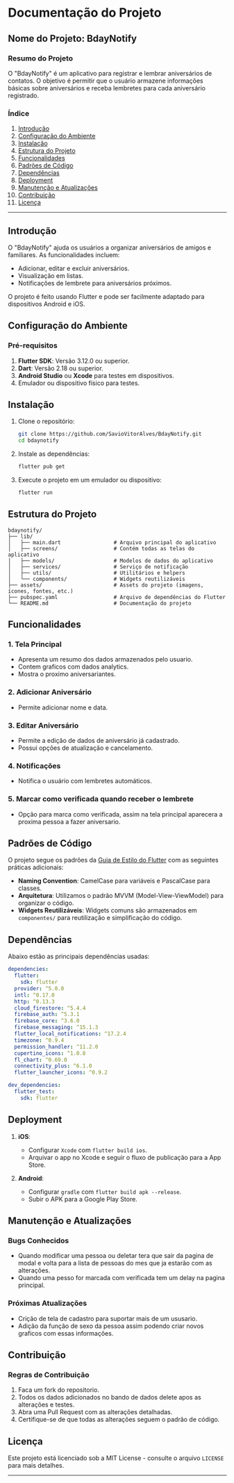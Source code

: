 
# Documentação do Projeto

## Nome do Projeto: **BdayNotify**

### Resumo do Projeto
O "BdayNotify" é um aplicativo para registrar e lembrar aniversários de contatos. O objetivo é permitir que o usuário armazene informações básicas sobre aniversários e receba lembretes para cada aniversário registrado.

### Índice
1. [Introdução](#introdução)
2. [Configuração do Ambiente](#configuração-do-ambiente)
3. [Instalação](#instalação)
4. [Estrutura do Projeto](#estrutura-do-projeto)
5. [Funcionalidades](#funcionalidades)
6. [Padrões de Código](#padrões-de-código)
7. [Dependências](#dependências)
8. [Deployment](#deployment)
9. [Manutenção e Atualizações](#manutenção-e-atualizações)
10. [Contribuição](#contribuição)
11. [Licença](#licença)

---

## Introdução
O "BdayNotify" ajuda os usuários a organizar aniversários de amigos e familiares. As funcionalidades incluem:
- Adicionar, editar e excluir aniversários.
- Visualização em listas.
- Notificações de lembrete para aniversários próximos.
  
O projeto é feito usando Flutter e pode ser facilmente adaptado para dispositivos Android e iOS.

## Configuração do Ambiente

### Pré-requisitos
1. **Flutter SDK**: Versão 3.12.0 ou superior.
2. **Dart**: Versão 2.18 ou superior.
3. **Android Studio** ou **Xcode** para testes em dispositivos.
4. Emulador ou dispositivo físico para testes.


## Instalação

1. Clone o repositório:
    ```bash
    git clone https://github.com/SavioVitorAlves/BdayNotify.git
    cd bdaynotify
    ```

2. Instale as dependências:
    ```bash
    flutter pub get
    ```

3. Execute o projeto em um emulador ou dispositivo:
    ```bash
    flutter run
    ```

## Estrutura do Projeto

```plaintext
bdaynotify/
├── lib/
│   ├── main.dart                 # Arquivo principal do aplicativo
│   ├── screens/                  # Contém todas as telas do aplicativo
│   ├── models/                   # Modelos de dados do aplicativo
│   ├── services/                 # Serviço de notificação
│   ├── utils/                    # Utilitários e helpers
│   └── components/               # Widgets reutilizáveis
├── assets/                       # Assets do projeto (imagens, ícones, fontes, etc.)
├── pubspec.yaml                  # Arquivo de dependências do Flutter
└── README.md                     # Documentação do projeto
```

## Funcionalidades

### 1. Tela Principal
- Apresenta um resumo dos dados armazenados pelo usuario.
- Contem graficos com dados analytics.
- Mostra o proximo aniversariantes.

### 2. Adicionar Aniversário
- Permite adicionar nome e data.

### 3. Editar Aniversário
- Permite a edição de dados de aniversário já cadastrado.
- Possui opções de atualização e cancelamento.

### 4. Notificações
- Notifica o usuário com lembretes automáticos.

### 5. Marcar como verificada quando receber o lembrete 
- Opção para marca como verificada, assim na tela principal aparecera a proxima pessoa a fazer aniversario.

## Padrões de Código
O projeto segue os padrões da [Guia de Estilo do Flutter](https://dart.dev/guides/language/effective-dart) com as seguintes práticas adicionais:
- **Naming Convention**: CamelCase para variáveis e PascalCase para classes.
- **Arquitetura**: Utilizamos o padrão MVVM (Model-View-ViewModel) para organizar o código.
- **Widgets Reutilizáveis**: Widgets comuns são armazenados em `componentes/` para reutilização e simplificação do código.

## Dependências

Abaixo estão as principais dependências usadas:

```yaml
dependencies:
  flutter:
    sdk: flutter
  provider: ^5.0.0
  intl: ^0.17.0
  http: ^0.13.3
  cloud_firestore: ^5.4.4
  firebase_auth: ^5.3.1
  firebase_core: ^3.6.0
  firebase_messaging: ^15.1.3
  flutter_local_notifications: ^17.2.4
  timezone: ^0.9.4
  permission_handler: ^11.2.0
  cupertino_icons: ^1.0.8
  fl_chart: ^0.69.0
  connectivity_plus: ^6.1.0
  flutter_launcher_icons: ^0.9.2

dev_dependencies:
  flutter_test:
    sdk: flutter
```



## Deployment

1. **iOS**:
    - Configurar `Xcode` com `flutter build ios`.
    - Arquivar o app no Xcode e seguir o fluxo de publicação para a App Store.

2. **Android**:
    - Configurar `gradle` com `flutter build apk --release`.
    - Subir o APK para a Google Play Store.

## Manutenção e Atualizações

### Bugs Conhecidos
- Quando modificar uma pessoa ou deletar tera que sair da pagina de modal e volta para a lista de pessoas do mes que ja estarão com as alterações.
- Quando uma pesso for marcada com verificada tem um delay na pagina principal.

### Próximas Atualizações
- Crição de tela de cadastro para suportar mais de um ususario.
- Adição da função de sexo da pessoa assim podendo criar novos graficos com essas informações.

## Contribuição

### Regras de Contribuição
1. Faca um fork do repositorio.
2. Todos os dados adicionados no bando de dados delete apos as alterações e testes.
3. Abra uma Pull Request com as alterações detalhadas.
4. Certifique-se de que todas as alterações seguem o padrão de código.


## Licença
Este projeto está licenciado sob a MIT License - consulte o arquivo `LICENSE` para mais detalhes.

---

